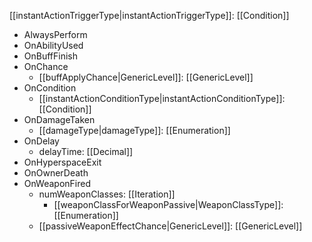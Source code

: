 [[instantActionTriggerType|instantActionTriggerType]]: [[Condition]]
   * AlwaysPerform
   * OnAbilityUsed
   * OnBuffFinish
   * OnChance
     * [[buffApplyChance|GenericLevel]]: [[GenericLevel]]
   * OnCondition
     * [[instantActionConditionType|instantActionConditionType]]: [[Condition]]
   * OnDamageTaken
     * [[damageType|damageType]]: [[Enumeration]]
   * OnDelay
     * delayTime: [[Decimal]]
   * OnHyperspaceExit
   * OnOwnerDeath
   * OnWeaponFired
     * numWeaponClasses: [[Iteration]]
       * [[weaponClassForWeaponPassive|WeaponClassType]]: [[Enumeration]]
     * [[passiveWeaponEffectChance|GenericLevel]]: [[GenericLevel]]

